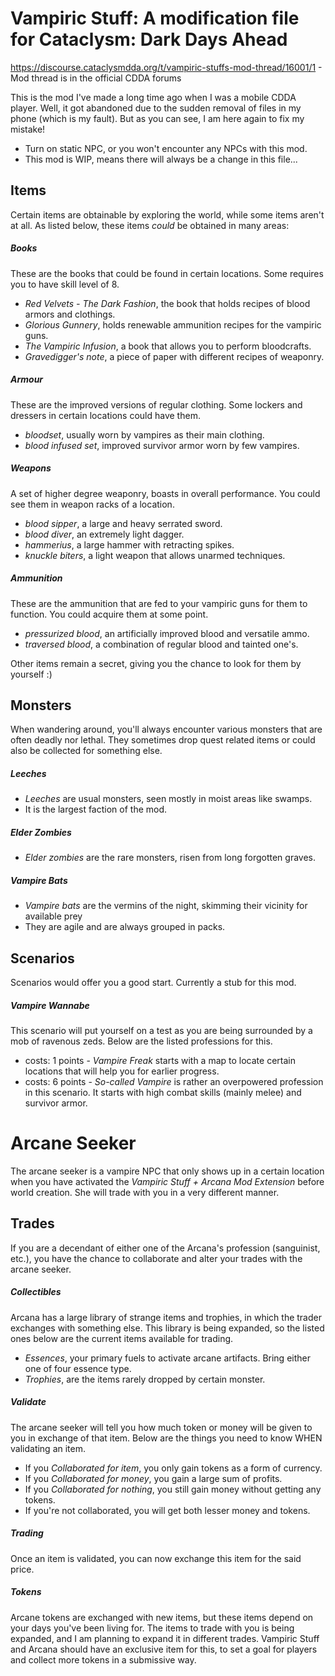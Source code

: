 # Vampiric Stuff: A modification file for Cataclysm: Dark Days Ahead

https://discourse.cataclysmdda.org/t/vampiric-stuffs-mod-thread/16001/1 - Mod thread is in the official CDDA forums

This is the mod I've made a long time ago when I was a mobile CDDA player. Well, it got abandoned due to the sudden removal of files in my phone (which is my fault). But as you can see, I am here again to fix my mistake!

- Turn on static NPC, or you won't encounter any NPCs with this mod.
- This mod is WIP, means there will always be a change in this file...

## Items
Certain items are obtainable by exploring the world, while some items aren't at all. As listed below, these items *could* be obtained in many areas:

##### Books
These are the books that could be found in certain locations. Some requires you to have skill level of 8.
* *Red Velvets - The Dark Fashion*, the book that holds recipes of blood armors and clothings.
* *Glorious Gunnery*, holds renewable ammunition recipes for the vampiric guns.
* *The Vampiric Infusion*, a book that allows you to perform bloodcrafts.
* *Gravedigger's note*, a piece of paper with different recipes of weaponry.

##### Armour
These are the improved versions of regular clothing. Some lockers and dressers in certain locations could have them.
* *bloodset*, usually worn by vampires as their main clothing.
* *blood infused set*, improved survivor armor worn by few vampires.

##### Weapons
A set of higher degree weaponry, boasts in overall performance. You could see them in weapon racks of a location.
* *blood sipper*, a large and heavy serrated sword.
* *blood diver*, an extremely light dagger.
* *hammerius*, a large hammer with retracting spikes.
* *knuckle biters*, a light weapon that allows unarmed techniques.

##### Ammunition
These are the ammunition that are fed to your vampiric guns for them to function. You could acquire them at some point.
* *pressurized blood*, an artificially improved blood and versatile ammo.
* *traversed blood*, a combination of regular blood and tainted one's.

Other items remain a secret, giving you the chance to look for them by yourself :)

## Monsters
When wandering around, you'll always encounter various monsters that are often deadly nor lethal. They sometimes drop quest related items or could also be collected for something else.

##### Leeches
* *Leeches* are usual monsters, seen mostly in moist areas like swamps.
* It is the largest faction of the mod.

##### Elder Zombies
* *Elder zombies* are the rare monsters, risen from long forgotten graves.

##### Vampire Bats
* *Vampire bats* are the vermins of the night, skimming their vicinity for available prey
* They are agile and are always grouped in packs.

## Scenarios
Scenarios would offer you a good start. Currently a stub for this mod.

##### Vampire Wannabe
This scenario will put yourself on a test as you are being surrounded by a mob of ravenous zeds. Below are the listed professions for this.
* costs: 1 points - *Vampire Freak* starts with a map to locate certain locations that will help you for earlier progress.
* costs: 6 points - *So-called Vampire* is rather an overpowered profession in this scenario. It starts with high combat skills (mainly melee) and survivor armor.



# Arcane Seeker
The arcane seeker is a vampire NPC that only shows up in a certain location when you have activated the *Vampiric Stuff + Arcana Mod Extension* before world creation. She will trade with you in a very different manner.

## Trades
If you are a decendant of either one of the Arcana's profession (sanguinist, etc.), you have the chance to collaborate and alter your trades with the arcane seeker.

##### Collectibles
Arcana has a large library of strange items and trophies, in which the trader exchanges with something else. This library is being expanded, so the listed ones below are the current items available for trading.

* *Essences*, your primary fuels to activate arcane artifacts. Bring either one of four essence type.
* *Trophies*, are the items rarely dropped by certain monster.

##### Validate
The arcane seeker will tell you how much token or money will be given to you in exchange of that item. Below are the things you need to know WHEN validating an item.

* If you *Collaborated for item*, you only gain tokens as a form of currency.
* If you *Collaborated for money*, you gain a large sum of profits.
* If you *Collaborated for nothing*, you still gain money without getting any tokens.
* If you're not collaborated, you will get both lesser money and tokens.

##### Trading
Once an item is validated, you can now exchange this item for the said price.

##### Tokens
Arcane tokens are exchanged with new items, but these items depend on your days you've been living for. The items to trade with you is being expanded, and I am planning to expand it in different trades. Vampiric Stuff and Arcana should have an exclusive item for this, to set a goal for players and collect more tokens in a submissive way.